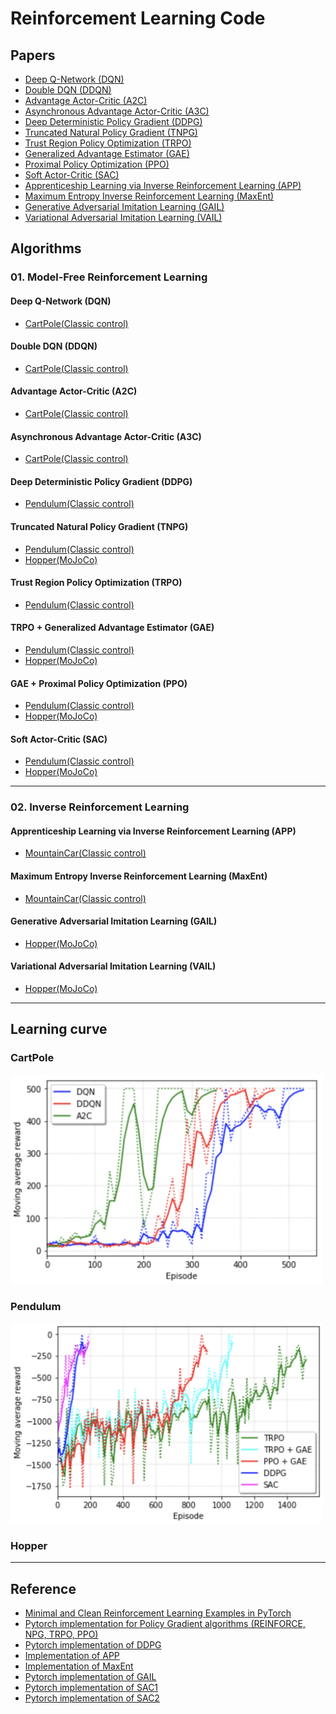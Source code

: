 # Reinforcement Learning Code

## Papers

- [Deep Q-Network (DQN)](https://daiwk.github.io/assets/dqn.pdf)
- [Double DQN (DDQN)](https://arxiv.org/pdf/1509.06461.pdf)
- [Advantage Actor-Critic (A2C)](http://incompleteideas.net/book/RLbook2018.pdf)
- [Asynchronous Advantage Actor-Critic (A3C)](https://arxiv.org/pdf/1602.01783.pdf)
- [Deep Deterministic Policy Gradient (DDPG)](https://arxiv.org/pdf/1509.02971.pdf)
- [Truncated Natural Policy Gradient (TNPG)](https://papers.nips.cc/paper/2073-a-natural-policy-gradient.pdf)
- [Trust Region Policy Optimization (TRPO)](https://arxiv.org/pdf/1502.05477.pdf)
- [Generalized Advantage Estimator (GAE)](https://arxiv.org/pdf/1506.02438.pdf)
- [Proximal Policy Optimization (PPO)](https://arxiv.org/pdf/1707.06347.pdf)
- [Soft Actor-Critic (SAC)](https://arxiv.org/pdf/1812.05905.pdf)
- [Apprenticeship Learning via Inverse Reinforcement Learning (APP)](http://people.eecs.berkeley.edu/~russell/classes/cs294/s11/readings/Abbeel+Ng:2004.pdf)
- [Maximum Entropy Inverse Reinforcement Learning (MaxEnt)](http://new.aaai.org/Papers/AAAI/2008/AAAI08-227.pdf)
- [Generative Adversarial Imitation Learning (GAIL)](https://papers.nips.cc/paper/6391-generative-adversarial-imitation-learning.pdf)
- [Variational Adversarial Imitation Learning (VAIL)](https://arxiv.org/pdf/1810.00821.pdf)

## Algorithms

### 01. Model-Free Reinforcement Learning

#### Deep Q-Network (DQN)

- [CartPole(Classic control)](https://github.com/dongminleeai/Reinforcement-Learning-Code/tree/master/cartpole/dqn)

#### Double DQN (DDQN)

- [CartPole(Classic control)](https://github.com/dongminleeai/Reinforcement-Learning-Code/tree/master/cartpole/ddqn)

#### Advantage Actor-Critic (A2C)

- [CartPole(Classic control)](https://github.com/dongminleeai/Reinforcement-Learning-Code/tree/master/cartpole/a2c)

#### Asynchronous Advantage Actor-Critic (A3C)

- [CartPole(Classic control)]()

#### Deep Deterministic Policy Gradient (DDPG)

- [Pendulum(Classic control)](https://github.com/dongminleeai/Reinforcement-Learning-Code/tree/master/pendulum/ddpg)

#### Truncated Natural Policy Gradient (TNPG)

- [Pendulum(Classic control)](https://github.com/dongminleeai/Reinforcement-Learning-Code/tree/master/pendulum/tnpg)
- [Hopper(MoJoCo)](https://github.com/dongminleeai/Reinforcement-Learning-Code/tree/master/mujoco/tnpg)

#### Trust Region Policy Optimization (TRPO)

- [Pendulum(Classic control)](https://github.com/dongminleeai/Reinforcement-Learning-Code/tree/master/pendulum/trpo)

#### TRPO + Generalized Advantage Estimator (GAE)

- [Pendulum(Classic control)](https://github.com/dongminleeai/Reinforcement-Learning-Code/tree/master/pendulum/trpo_gae)
- [Hopper(MoJoCo)](https://github.com/dongminleeai/Reinforcement-Learning-Code/tree/master/mujoco/trpo)

#### GAE + Proximal Policy Optimization (PPO)

- [Pendulum(Classic control)](https://github.com/dongminleeai/Reinforcement-Learning-Code/tree/master/pendulum/ppo_gae)
- [Hopper(MoJoCo)](https://github.com/dongminleeai/Reinforcement-Learning-Code/tree/master/mujoco/ppo)

#### Soft Actor-Critic (SAC)

- [Pendulum(Classic control)](https://github.com/dongminleeai/Reinforcement-Learning-Code/tree/master/pendulum/sac)
- [Hopper(MoJoCo)]()

---

### 02. Inverse Reinforcement Learning

#### Apprenticeship Learning via Inverse Reinforcement Learning (APP)

- [MountainCar(Classic control)](https://github.com/dongminleeai/Reinforcement-Learning-Code/tree/master/mountaincar/app)

#### Maximum Entropy Inverse Reinforcement Learning (MaxEnt)

- [MountainCar(Classic control)](https://github.com/dongminleeai/Reinforcement-Learning-Code/tree/master/mountaincar/maxent)

#### Generative Adversarial Imitation Learning (GAIL)

- [Hopper(MoJoCo)](https://github.com/dongminleeai/Reinforcement-Learning-Code/tree/master/mujoco/gail)

#### Variational Adversarial Imitation Learning (VAIL)

- [Hopper(MoJoCo)](https://github.com/dongminleeai/Reinforcement-Learning-Code/tree/master/mujoco/vail)

---

## Learning curve

### CartPole

<img src="img/cartpole.png" width="500"/>

### Pendulum

<img src="img/pendulum.png" width="500"/>

### Hopper

---

## Reference

- [Minimal and Clean Reinforcement Learning Examples in PyTorch](https://github.com/reinforcement-learning-kr/reinforcement-learning-pytorch)
- [Pytorch implementation for Policy Gradient algorithms (REINFORCE, NPG, TRPO, PPO)](https://github.com/reinforcement-learning-kr/pg_travel)
- [Pytorch implementation of DDPG](https://github.com/jcwleo/Reinforcement_Learning/blob/master/pendulum/pendulum_ddpg.py)
- [Implementation of APP](https://github.com/jangirrishabh/toyCarIRL)
- [Implementation of MaxEnt](https://github.com/MatthewJA/Inverse-Reinforcement-Learning)
- [Pytorch implementation of GAIL](https://github.com/Khrylx/PyTorch-RL)
- [Pytorch implementation of SAC1](https://github.com/vitchyr/rlkit/tree/master/rlkit/torch/sac)
- [Pytorch implementation of SAC2](https://github.com/pranz24/pytorch-soft-actor-critic)
